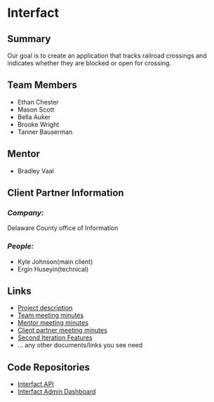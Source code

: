 # Interfact

## **Summary**

Our goal is to create an application that tracks railroad crossings and indicates whether they are blocked or open for crossing.

## **Team Members**

- Ethan Chester
- Mason Scott
- Bella Auker
- Brooke Wright
- Tanner Bauserman

## Mentor
- Bradley Vaal

## **Client Partner Information**

### *Company:*
Delaware County office of Information

### *People:*
- Kyle Johnson(main client)
- Ergin Huseyin(technical)

## **Links**

- [Project description](ProjectDescription.md)
- [Team meeting minutes](MeetingMinutes/Team)
- [Mentor meeting minutes](MeetingMinutes/Mentor)
- [Client partner meeting minutes](MeetingMinutes/ClientPartner)
- [Second Iteration Features](https://github.com/users/iauker01/projects/1/views/2)
- ... any other documents/links you see need

## **Code Repositories**

- [Interfact API](https://github.com/Ethan-Chester/Interfact-API)
- [Interfact Admin Dashboard](https://github.com/AceLeft/Interfact-Admin-Dashboard)



